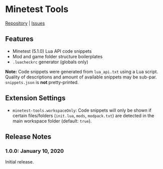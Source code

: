 # Minetest Tools
[Repository](https://github.com/GreenXenith/minetest-tools/) | [Issues](https://github.com/GreenXenith/minetest-tools/issues/)

## Features

- Minetest (5.1.0) Lua API code snippets
- Mod and game folder structure boilerplates
- `.luacheckrc` generator (globals only)

**Note:** Code snippets were generated from `lua_api.txt` using a Lua script. Quality of descriptions and amount of available snippets may be sub-par. `snippets.json` is __not__ pretty-printed.

## Extension Settings

* `minetest-tools.workspaceOnly`: Code snippets will only be shown if certain files/folders (`init.lua`, `mods`, `modpack.txt`) are detected in the main workspace folder (default: `true`).

## Release Notes

### 1.0.0: January 10, 2020

Initial release.
